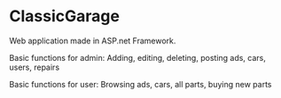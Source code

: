 # ClassicGarage

Web application made in ASP.net Framework. 

Basic functions for admin:
Adding, editing, deleting, posting ads, cars, users, repairs

Basic functions for user:
Browsing ads, cars, all parts, buying new parts 
